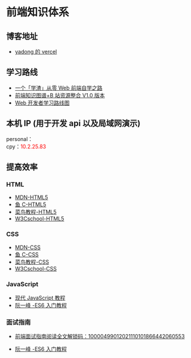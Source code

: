 # 前端知识体系

## 博客地址

- [yadong 的 vercel](https://vercel.com/mhist/xkt)

## 学习路线

- [一个「学渣」从零 Web 前端自学之路](https://juejin.cn/post/6844903778164949000)
- [前端知识图谱+B 站资源整合 V1.0 版本](https://gitee.com/jishupang/web_atlas)
- [Web 开发者学习路线图](https://www.runoob.com/w3cnote/web-developer-learn-path.html)

## 本机 IP (用于开发 api 以及局域网演示)

personal：<span style="color:red"></span><br>
cpy：<span style="color:red">10.2.25.83</span>

## 提高效率

### HTML

- [MDN-HTML5](https://developer.mozilla.org/zh-CN/docs/learn)
- [鱼 C-HTML5](https://man.ilovefishc.com/html5/)
- [菜鸟教程-HTML5](https://www.runoob.com/html/html-tutorial.html)
- [W3Cschool-HTML5](https://www.w3school.com.cn/html/index.asp)

### CSS

- [MDN-CSS](https://developer.mozilla.org/zh-CN/docs/Web/CSS)
- [鱼 C-CSS](https://man.ilovefishc.com/css3/)
- [菜鸟教程-CSS](https://www.runoob.com/css/css-tutorial.html)
- [W3Cschool-CSS](https://www.w3school.com.cn/css/index.asp)

### JavaScript

- [现代 JavaScript 教程](https://zh.javascript.info/)
- [阮一峰 -ES6 入门教程](https://es6.ruanyifeng.com/)

### 面试指南

- [前端面试指南阅读全文解锁码：10000499012021110101866442060553](https://interview2.poetries.top/docs/base.html)

- [阮一峰 -ES6 入门教程](https://es6.ruanyifeng.com/)


